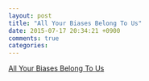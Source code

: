 ```yaml
---
layout: post
title: "All Your Biases Belong To Us"
date: 2015-07-17 20:34:21 +0900
comments: true
categories: 
---
```

[All Your Biases Belong To Us](http://www.rc4nomore.com/vanhoef-usenix2015.pdf)
